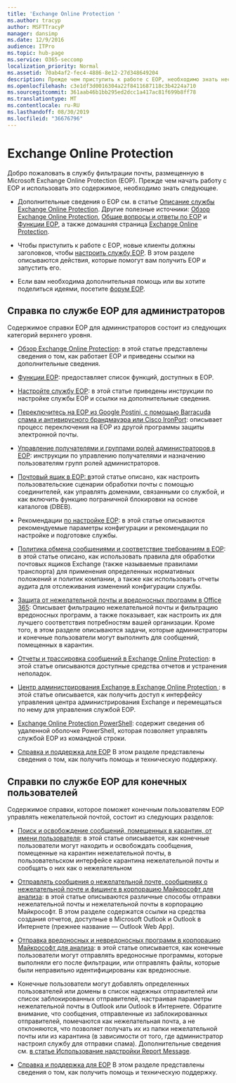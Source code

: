 ```yaml
---
title: 'Exchange Online Protection '
ms.author: tracyp
author: MSFTTracyP
manager: dansimp
ms.date: 12/9/2016
audience: ITPro
ms.topic: hub-page
ms.service: O365-seccomp
localization_priority: Normal
ms.assetid: 70ab4af2-fec4-4886-8e12-27d348649204
description: Прежде чем приступить к работе с EOP, необходимо знать несколько моментов.
ms.openlocfilehash: c3e1df3d0016304a22f8411687118c3b4224a710
ms.sourcegitcommit: 361aab46b1bb295ed2dcc1a417ac81f699b8ff78
ms.translationtype: MT
ms.contentlocale: ru-RU
ms.lasthandoff: 08/30/2019
ms.locfileid: "36676796"
---
```

# <a name="exchange-online-protection"></a>Exchange Online Protection

Добро пожаловать в службу фильтрации почты, размещенную в Microsoft Exchange Online Protection (EOP). Прежде чем начать работу с EOP и использовать это содержимое, необходимо знать следующее.
  
- Дополнительные сведения о EOP см. в статье [Описание службы Exchange Online Protection](https://go.microsoft.com/fwlink/p/?LinkId=320619). Другие полезные источники: [Обзор Exchange Online Protection](exchange-online-protection-overview.md), [Общие вопросы и ответы по EOP](eop-general-faq.md) и [Функции EOP](eop-features.md), а также домашняя страница [Exchange Online Protection](https://go.microsoft.com/fwlink/?LinkId=279912).

- Чтобы приступить к работе с EOP, новые клиенты должны заголовков, чтобы [настроить службу EOP](set-up-your-eop-service.md). В этом разделе описываются действия, которые помогут вам получить EOP и запустить его.

- Если вам необходима дополнительная помощь или вы хотите поделиться идеями, посетите [форум EOP](https://go.microsoft.com/fwlink/?LinkId=285351).

## <a name="eop-help-for-administrators"></a>Справка по службе EOP для администраторов

Содержимое справки EOP для администраторов состоит из следующих категорий верхнего уровня.
  
- [Обзор Exchange Online Protection](exchange-online-protection-overview.md): в этой статье представлены сведения о том, как работает EOP и приведены ссылки на дополнительные сведения.

- [Функции EOP](eop-features.md): предоставляет список функций, доступных в EOP.

- [Настройте службу EOP](set-up-your-eop-service.md): в этой статье приведены инструкции по настройке службы EOP и ссылки на дополнительные сведения.

- [Переключитесь на EOP из Google Postini, с помощью Barracuda спама и антивирусного брандмауэра или Cisco IronPort](switch-to-eop-from-google-postini-the-barracuda-spam-and-virus-firewall-or-cisco.md): описывает процесс переключения на EOP из другой программы защиты электронной почты.

- [Управление получателями и группами ролей администраторов в EOP](manage-recipients-and-admin-role-groups-in-eop.md): инструкции по управлению получателями и назначению пользователям групп ролей администраторов.

- [Почтовый ящик в EOP: в](mail-flow-in-eop.md)этой статье описано, как настроить пользовательские сценарии обработки почты с помощью соединителей, как управлять доменами, связанными со службой, и как включить функцию пограничной блокировки на основе каталогов (DBEB).

- Рекомендации [по настройке EOP](best-practices-for-configuring-eop.md): в этой статье описываются рекомендуемые параметры конфигурации и рекомендации по настройке и подготовке службы.

- [Политика обмена сообщениями и соответствие требованиям в EOP](messaging-policy-and-compliance-in-eop.md): в этой статье описано, как использовать правила для обработки почтовых ящиков Exchange (также называемые правилами транспорта) для применения определенных нормативных положений и политик компании, а также как использовать отчеты аудита для отслеживания изменений конфигурации службы.

- [Защита от нежелательной почты и вредоносных программ в Office 365](../anti-spam-and-anti-malware-protection.md): Описывает фильтрацию нежелательной почты и фильтрацию вредоносных программ, а также показывает, как настроить их для лучшего соответствия потребностям вашей организации. Кроме того, в этом разделе описываются задачи, которые администраторы и конечные пользователи могут выполнить для сообщений, помещенных в карантин.

- [Отчеты и трассировка сообщений в Exchange Online Protection](reporting-and-message-trace-in-exchange-online-protection.md): в этой статье описываются доступные средства отчетов и устранения неполадок.

- [Центр администрирования Exchange в Exchange Online Protection ](../exchange-admin-center-in-exchange-online-protection-eop.md): в этой статье описывается, как получить доступ к интерфейсу управления центра администрирования Exchange и перемещаться по нему для управления службой EOP.

- [Exchange Online Protection PowerShell](https://docs.microsoft.com/powershell/exchange/exchange-eop/exchange-online-protection-powershell): содержит сведения об удаленной оболочке PowerShell, которая позволяет управлять службой EOP из командной строки.

- [Справка и поддержка для EOP](help-and-support-for-eop.md) В этом разделе представлены сведения о том, как получить помощь и техническую поддержку.

## <a name="eop-help-for-end-users"></a>Справки по службе EOP для конечных пользователей

Содержимое справки, которое поможет конечным пользователям EOP управлять нежелательной почтой, состоит из следующих разделов:
  
- [Поиск и освобождение сообщений, помещенных в карантин, от имени пользователя](../find-and-release-quarantined-messages-as-a-user.md): в этой статье описывается, как конечные пользователи могут находить и освобождать сообщения, помещенные на карантин нежелательной почты, в пользовательском интерфейсе карантина нежелательной почты и сообщать о них как о нежелательном

- [Отправлять сообщения о нежелательной почте, сообщениях о нежелательной почте и фишинге в корпорацию Майкрософт для анализа](../submit-spam-non-spam-and-phishing-scam-messages-to-microsoft-for-analysis.md): в этой статье описываются различные способы отправки нежелательной почты и нежелательной почты в корпорацию Майкрософт. В этом разделе содержатся ссылки на средства создания отчетов, доступные в Microsoft Outlook и Outlook в Интернете (прежнее название — Outlook Web App).

- [Отправка вредоносных и невредоносных программ в корпорацию Майкрософт для анализа](../submitting-malware-and-non-malware-to-microsoft-for-analysis.md): в этой статье описывается, как конечные пользователи могут отправлять вредоносные программы, которые выполняли его после фильтрации, или отправлять файлы, которые были неправильно идентифицированы как вредоносные.

- Конечные пользователи могут добавлять определенных пользователей или домены в список надежных отправителей или список заблокированных отправителей, настраивая параметры нежелательной почты в Outlook или Outlook в Интернете. Обратите внимание, что сообщения, отправленные из заблокированных отправителей, помечаются как нежелательная почта, а не отклоняются, что позволяет получать их из папки нежелательной почты или из карантина (в зависимости от того, где администратор настроил службу для отправки спама). Дополнительные сведения см. [в статье Использование надстройки Report Message](https://support.office.com/article/addin-b5caa9f1-cdf3-4443-af8c-ff724ea719d2).

- [Справка и поддержка для EOP](help-and-support-for-eop.md) В этом разделе представлены сведения о том, как получить помощь и техническую поддержку.
